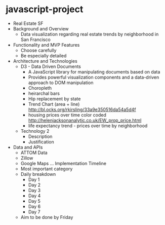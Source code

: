 # javascript-project
* Real Estate SF
* Background and Overview
    * Data visualization regarding real estate trends by neighborhood in San Francisco
* Functionality and MVP Features
    * Choose carefully
    * Be especially detailed
* Architecture and Technologies
    * D3 - Data Driven Documents
        * A JavaScript library for manipulating documents based on data
        * Provides powerful visualization components and a data-driven approach to DOM manipulation
         * Choropleth
         * heirarchal bars
         * Hip replacement by state
         * Trend Chart (area + line) http://bl.ocks.org/rkirsling/33a9e350516da54a5d4f
         * housing prices over time color coded http://helenjacksonanalytic.co.uk/EW_prop_price.html
         * life expectancy trend - prices over time by neighborhood
    * Technology 2
        * Description
        * Justification
* Data and APIs
   * ATTOM Data
   * Zillow
   * Google Maps
    ...
Implementation Timeline
    * Most important category
    * Daily breakdown
      * Day 1
      * Day 2
      * Day 3
      * Day 4
      * Day 5
      * Day 6
      * Day 7
    * Aim to be done by Friday
